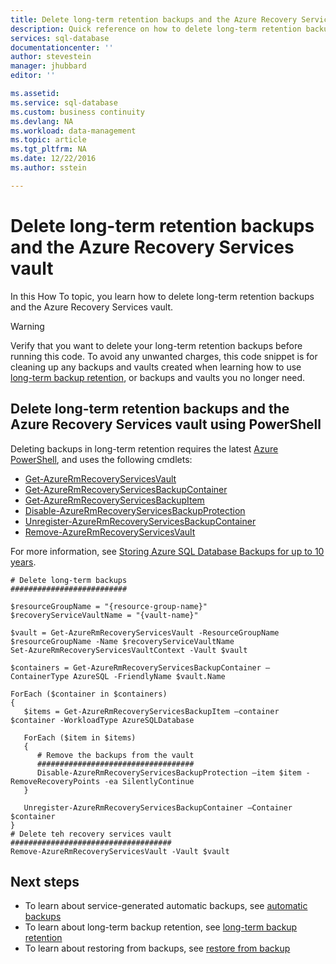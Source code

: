 ```yaml
---
title: Delete long-term retention backups and the Azure Recovery Services vault | Microsoft Docs
description: Quick reference on how to delete long-term retention backups and the Azure Recovery Services vault
services: sql-database
documentationcenter: ''
author: stevestein
manager: jhubbard
editor: ''

ms.assetid: 
ms.service: sql-database
ms.custom: business continuity
ms.devlang: NA
ms.workload: data-management
ms.topic: article
ms.tgt_pltfrm: NA
ms.date: 12/22/2016
ms.author: sstein

---
```

# Delete long-term retention backups and the Azure Recovery Services vault 

In this How To topic, you learn how to delete long-term retention backups and the Azure Recovery Services vault.

>[!Warning]
>Verify that you want to delete your long-term retention backups before running this code. To avoid any unwanted charges, this code snippet is for cleaning up any backups and vaults created when learning how to use [long-term backup retention](sql-database-long-term-retention.md), or backups and vaults you no longer need.

## Delete long-term retention backups and the Azure Recovery Services vault using PowerShell

Deleting backups in long-term retention requires the latest [Azure PowerShell](https://docs.microsoft.com/powershell/azureps-cmdlets-docs/), and uses the following cmdlets:

- [Get-AzureRmRecoveryServicesVault](https://docs.microsoft.com/powershell/resourcemanager/azurerm.recoveryservices/v2.3.0/get-azurermrecoveryservicesvault)
- [Get-AzureRmRecoveryServicesBackupContainer](https://docs.microsoft.com/powershell/resourcemanager/azurerm.recoveryservices.backup/v2.3.0/get-azurermrecoveryservicesbackupcontainer)
- [Get-AzureRmRecoveryServicesBackupItem](https://docs.microsoft.com/powershell/resourcemanager/azurerm.recoveryservices.backup/v2.3.0/get-azurermrecoveryservicesbackupitem)
- [Disable-AzureRmRecoveryServicesBackupProtection](https://docs.microsoft.com/powershell/resourcemanager/azurerm.recoveryservices.backup/v2.3.0/disable-azurermrecoveryservicesbackupprotection)
- [Unregister-AzureRmRecoveryServicesBackupContainer](https://docs.microsoft.com/powershell/resourcemanager/azurerm.recoveryservices.backup/v2.3.0/unregister-azurermrecoveryservicesbackupcontainer)
- [Remove-AzureRmRecoveryServicesVault](https://docs.microsoft.com/powershell/resourcemanager/azurerm.recoveryservices/v2.3.0/remove-azurermrecoveryservicesvault)


For more information, see [Storing Azure SQL Database Backups for up to 10 years](sql-database-long-term-retention.md).

```
# Delete long-term backups
##########################

$resourceGroupName = "{resource-group-name}"
$recoveryServiceVaultName = "{vault-name}"

$vault = Get-AzureRmRecoveryServicesVault -ResourceGroupName $resourceGroupName -Name $recoveryServiceVaultName
Set-AzureRmRecoveryServicesVaultContext -Vault $vault

$containers = Get-AzureRmRecoveryServicesBackupContainer –ContainerType AzureSQL -FriendlyName $vault.Name

ForEach ($container in $containers)
{
   $items = Get-AzureRmRecoveryServicesBackupItem –container $container -WorkloadType AzureSQLDatabase

   ForEach ($item in $items)
   {
      # Remove the backups from the vault
      ###################################
      Disable-AzureRmRecoveryServicesBackupProtection –item $item -RemoveRecoveryPoints -ea SilentlyContinue
   }
   
   Unregister-AzureRmRecoveryServicesBackupContainer –Container $container
}
# Delete teh recovery services vault
####################################
Remove-AzureRmRecoveryServicesVault -Vault $vault
```



## Next steps

- To learn about service-generated automatic backups, see [automatic backups](sql-database-automated-backups.md)
- To learn about long-term backup retention, see [long-term backup retention](sql-database-long-term-retention.md)
- To learn about restoring from backups, see [restore from backup](sql-database-recovery-using-backups.md)